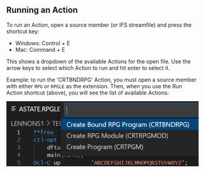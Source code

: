 #

## Running an Action

To run an Action, open a source member (or IFS streamfile) and press the shortcut key:

* Windows: Control + E
* Mac: Command + E

This shows a dropdown of the available Actions for the open file. Use the arrow keys to select which Action to run and hit enter to select it.

Example: to run the 'CRTBNDRPG' Action, you must open a source member with either `RPG` or `RPGLE` as the extension. Then, when you use the Run Action shortcut (above), you will see the list of available Actions:

![](runaction.png)
